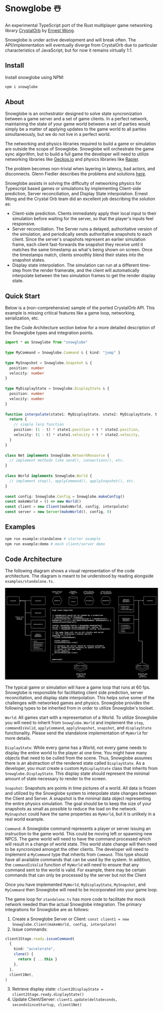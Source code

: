 # Snowglobe ☃️

An experimental TypeScript port of the Rust multiplayer game networking library [CrystalOrb](https://github.com/ErnWong/crystalorb) by [Ernest Wong](https://ernestwong.nz/).

Snowglobe is under active development and will break often. The API/implementation will eventually diverge from CrystalOrb due to particular characteristics of JavaScript, but for now it remains virtually 1:1.

## Install

Install snowglobe using NPM:

```sh
npm i snowglobe
```

## About

Snowglobe is an orchestrator designed to solve state syncronization between a game server and a set of game clients. In a perfect network, maintaining the state of your game world between a set of parties would simply be a matter of applying updates to the game world to all parties simultaneously, but we do not live in a perfect world.

The networking and physics libraries required to build a game or simulation are outside the scope of Snowglobe. Snowglobe will orchestrate the game sync algorithm, but to build a full game the developer will need to utilize networking libraries like [Geckos.io](https://github.com/geckosio/geckos.io) and physics libraries like [Rapier](https://rapier.rs/).

The problem becomes non-trivial when layering in latency, bad actors, and disconnects. Glenn Fiedler describes the problems and solutions [here](https://gafferongames.com/post/introduction_to_networked_physics/).

Snowglobe assists in solving the difficulty of networking physics for Typescript based games or simulations by implementing Client-side prediction, Server reconciliation, and Display State interpolation. Ernest Wong and the Crystal Orb team did an excellent job describing the solution as:

- Client-side prediction. Clients immediately apply their local input to their simulation before waiting for the server, so that the player's inputs feel responsive.
- Server reconciliation. The Server runs a delayed, authoritative version of the simulation, and periodically sends authoritative snapshots to each client. Since the server's snapshots represent an earlier simulation frame, each client fast-forwards the snapshot they receive until it matches the same timestamp as what's being shown on screen. Once the timestamps match, clients smoothly blend their states into the snapshot states.
- Display state interpolation. The simulation can run at a different time-step from the render framerate, and the client will automatically interpolate between the two simulation frames to get the render display state.

## Quick Start

Below is a (non-comprehensive) sample of the ported CrystalOrb API. This example is missing critical features like a game loop, networking, serialization, etc.

See the Code Architecture section below for a more detailed description of the Snowglobe types and integration points.

```ts
import * as Snowglobe from "snowglobe"

type MyCommand = Snowglobe.Command & { kind: "jump" }

type MySnapshot = Snowglobe.Snapshot & {
  position: number
  velocity: number
}

type MyDisplayState = Snowglobe.DisplayState & {
  position: number
  velocity: number
}

function interpolate(state1: MyDisplayState, state2: MyDisplayState, t: number) {
  return {
    // simple lerp function
    position: (1 - t) * state1.position + t * state2.position,
    velocity: (1 - t) * state1.velocity + t * state2.velocity,
  }
}

class Net implements Snowglobe.NetworkResource {
  // implement methods like send(), connections(), etc.
}

class World implements Snowglobe.World {
  // implement step(), applyCommand(), applySnapshot(), etc.
}

const config: Snowglobe.Config = Snowglobe.makeConfig()
const makeWorld = () => new World()
const client = new Client(makeWorld, config, interpolate)
const server = new Server(makeWorld(), config, 0)
```

## Examples

```sh
npm run example:standalone # starter example
npm run example:demo # mock client/server demo
```

## Code Architecture

The following diagram shows a visual representation of the code architecture. The diagram is meant to be understood by reading alongside `examples/standalone.ts`.

![Snowglobe Diagram](./docs/architecture.png)

The typical game or simulation will have a game loop that runs at 60 fps. Snowglobe is responsible for facilitating client side prediction, server reconciliation, and display state interpolation. This helps solve some of the challenges with networked games and physics. Snowglobe provides the following types to be inherited from in order to utilize Snowglobe's toolset.

`World`: All games start with a representation of a World. To utilize Snowglobe you will need to inherit from `Snowglobe.World` and implement the `step`, `commandIsValid`, `applyCommand`, `applySnapshot`, `snapshot`, and `displayState` functionality. Please send the standalone implementation of `MyWorld` for more details.

`DisplayState`: While every game has a World, not every game needs to display the entire world to the player at one time. You might have many objects that need to be culled from the scene. Thus, Snowglobe assumes there is an abstraction of the rendered state called `DisplayState`. As a developer, you must create a custom `MyDisplayState` class that inherits from `Snowglobe.DisplayState`. This display state should represent the minimal amount of state necessary to render to the screen.

`Snapshot`: Snapshots are points in time pictures of a world. All data is frozen and utilized by the Snowglobe system to interpolate state changes between the Client and Server. A snapshot is the minimal data object representing the entire physics simulation. The goal should be to keep the size of your snapshots as small as possible to reduce the load on the network. `MySnapshot` could have the same properties as `MyWorld`, but it is unlikely in a real world example.

`Command`: A Snowglobe command represents a player or server issuing an instruction to the game world. This could be moving left or spawning new NPCS. The game world will need to have the command processed which will result in a change of world state. This world state change will then need to be syncronized amongst the other clients. The developer will need to implement a `MyCommand` type that inherits from `Command`. This type should have all available commands that can be used by the system. In addition, the `commandIsValid` function of `MyWorld` will need to ensure that any command sent to the world is valid. For example, there may be certain commands that can only be processed by the server but not the Client

Once you have implemented `MyWorld`, `MyDisplayState`, `MySnapshot`, and `MyCommand` then Snowglobe will need to be incorporated into your game loop.

The game loop for `standalone.ts` has more code to facilitate the mock network needed than the actual Snowglobe integration. The primary integrations for Snowglobe are as follows:

1. Create a Snowglobe Server or Client: `const client1 = new Snowglobe.Client(makeWorld, config, interpolate)`
2. Issue commands:

```typescript
client1Stage.ready.issueCommand(
  {
    kind: "accelerate",
    clone() {
      return { ...this }
    },
  },
  client1Net,
)
```

3. Retrieve display state: `client2DisplayState = client2Stage.ready.displayState()`
4. Update Client/Server: `client1.update(deltaSeconds, secondsSinceStartup, client1Net)`
